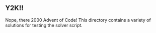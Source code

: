 ## Y2K!!

Nope, there 2000 Advent of Code! This directory contains a variety of solutions for testing the solver script.
